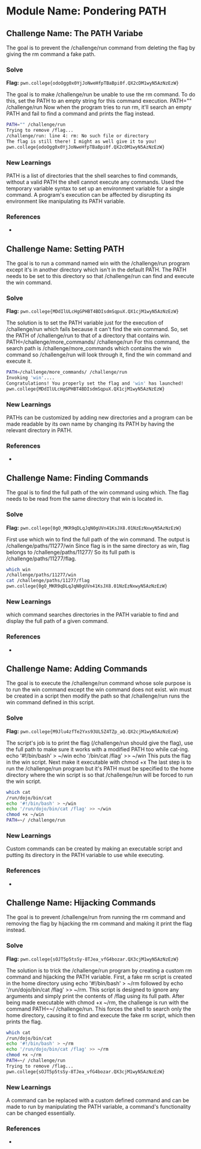 # Module Name: Pondering PATH

## Challenge Name: The PATH Variabe
The goal is to prevent the /challenge/run command from deleting the flag by giving the rm command a fake path.

### Solve
**Flag:** `pwn.college{odoOgg0x0YjJoNweHfpTBaBpi0f.QX2cDM1wyN5AzNzEzW}`

The goal is to make /challenge/run be unable to use the rm command.
To do this, set the PATH to an empty string for this command execution.
PATH="" /challenge/run
Now when the program tries to run rm, it'll search an empty PATH and fail to find a command and prints the flag instead.

```bash
PATH="" /challenge/run
Trying to remove /flag...
/challenge/run: line 4: rm: No such file or directory
The flag is still there! I might as well give it to you!
pwn.college{odoOgg0x0YjJoNweHfpTBaBpi0f.QX2cDM1wyN5AzNzEzW}
```

### New Learnings
PATH is a list of directories that the shell searches to find commands, without a valid PATH the shell cannot execute any commands. Used the temporary variable syntax to set up an environment variable for a
single command. 
A program's execution can be affected by disrupting its environment like manipulating its PATH variable.

### References 
-









## Challenge Name: Setting PATH
The goal is to run a command named win with the /challenge/run program except it's in another directory which isn't in the default PATH. The PATH needs to be set to this directory so that /challenge/run can
find and execute the win command.

### Solve
**Flag:** `pwn.college{MDdIlULcHgGPHBT4BDIsdmSqpuX.QX1cjM1wyN5AzNzEzW}`

The solution is to set the PATH variable just for the execution of /challenge/run which fails because it can't find the win command. So, set the PATH of /challenge/run to that of a directory that contains win.
PATH=/challenge/more_commands/ /challenge/run
For this command, the search path is /challenge/more_commands which contains the win command so /challenge/run will look through it, find the win command and execute it.

```bash
PATH=/challenge/more_commands/ /challenge/run
Invoking 'win'....
Congratulations! You properly set the flag and 'win' has launched!
pwn.college{MDdIlULcHgGPHBT4BDIsdmSqpuX.QX1cjM1wyN5AzNzEzW}
```

### New Learnings
PATHs can be customized by adding new directories and a program can be made readable by its own name by changing its PATH by having the relevant directory in PATH.

### References 
-









## Challenge Name: Finding Commands
The goal is to find the full path of the win command using which. The flag needs to be read from the same directory that win is located in.

### Solve
**Flag:** `pwn.college{0gO_MKR9qDLqJqN0gUVn41KsJX8.01NzEzNxwyN5AzNzEzW}`

First use which win to find the full path of the win command.
The output is /challenge/paths/11277/win
Since flag is in the same directory as win, flag belongs to /challenge/paths/11277/
So its full path is /challenge/paths/11277/flag.

```bash
which win
/challenge/paths/11277/win
cat /challenge/paths/11277/flag
pwn.college{0gO_MKR9qDLqJqN0gUVn41KsJX8.01NzEzNxwyN5AzNzEzW}
```

### New Learnings
which command searches directories in the PATH variable to find and display the full path of a given command.

### References 
-









## Challenge Name: Adding Commands
The goal is to execute the /challenge/run command whose sole purpose is to run the win command except the win command does not exist. win must be created in a script then modify the path so that /challenge/run
runs the win command defined in this script.

### Solve
**Flag:** `pwn.college{M9Jlu4zfTe2Yxs93UL5Z4TZp_aQ.QX2cjM1wyN5AzNzEzW}`

The script's job is to print the flag (/challenge/run should give the flag), use the full path to make sure it works with a modified PATH too while cat-ing.
echo '#!/bin/bash' > ~/win
echo '/bin/cat /flag' >> ~/win
This puts the flag in the win script.
Next make it executable with chmod +x 
The last step is to run the /challenge/run program but it's PATH must be specified to the home directory where the win script is so that /challenge/run will be forced to run the win script.
```bash
which cat
/run/dojo/bin/cat
echo '#!/bin/bash' > ~/win
echo '/run/dojo/bin/cat /flag' >> ~/win
chmod +x ~/win
PATH=~/ /challenge/run
```

### New Learnings
Custom commands can be created by making an executable script and putting its directory in the PATH variable to use while executing.

### References 
-










## Challenge Name: Hijacking Commands
The goal is to prevent /challenge/run from running the rm command and removing the flag by hijacking the rm command and making it print the flag instead.

### Solve
**Flag:** `pwn.college{sOJT5p5tsSy-8TJea_vfG4bozar.QX3cjM1wyN5AzNzEzW}`

The solution is to trick the /challenge/run program by creating a custom rm command and hijacking the PATH variable. First, a fake rm script is created in the home directory using echo '#!/bin/bash' > ~/rm followed by echo '/run/dojo/bin/cat /flag' >> ~/rm. This script is designed to ignore any arguments and simply print the contents of /flag using its full path. After being made executable with chmod +x ~/rm, the challenge is run with the command PATH=~/ /challenge/run. This forces the shell to search only the home directory, causing it to find and execute the fake rm script, which then prints the flag.

```bash
which cat
/run/dojo/bin/cat
echo '#!/bin/bash' > ~/rm
echo '/run/dojo/bin/cat /flag' >> ~/rm
chmod +x ~/rm
PATH=~/ /challenge/run
Trying to remove /flag...
pwn.college{sOJT5p5tsSy-8TJea_vfG4bozar.QX3cjM1wyN5AzNzEzW}
```

### New Learnings
A command can be replaced with a custom defined command and can be made to run by manipulating the PATH variable, a command's functionality can be changed essentially.

### References 
-


